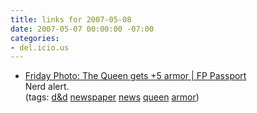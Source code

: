 ```yaml
---
title: links for 2007-05-08
date: 2007-05-07 00:00:00 -07:00
categories:
- del.icio.us
---
```


<ul class="delicious">
    <li>
        <div class="delicious-link"><a href="http://blog.foreignpolicy.com/node/4656">Friday Photo: The Queen gets +5 armor | FP Passport</a></div>
        <div class="delicious-extended">Nerd alert.</div>
        <div class="delicious-tags">(tags: <a href="http://del.icio.us/torrez/d&d">d&d</a> <a href="http://del.icio.us/torrez/newspaper">newspaper</a> <a href="http://del.icio.us/torrez/news">news</a> <a href="http://del.icio.us/torrez/queen">queen</a> <a href="http://del.icio.us/torrez/armor">armor</a>)</div>
    </li>
</ul>
